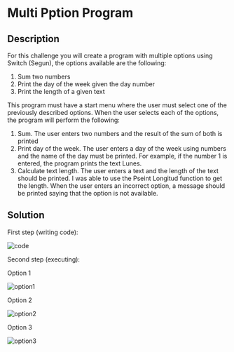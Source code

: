 # Multi Pption Program

## Description

For this challenge you will create a program with multiple options using Switch (Segun), the options available are the following:

1. Sum two numbers
2. Print the day of the week given the day number
3. Print the length of a given text

This program must have a start menu where the user must select one of the previously described options. When the user selects each of the options, the program will perform the following:

1. Sum. The user enters two numbers and the result of the sum of both is printed
2. Print day of the week. The user enters a day of the week using numbers and the name of the day must be printed. For example, if the number 1 is entered, the program prints the text Lunes.
3. Calculate text length. The user enters a text and the length of the text should be printed. I was able to use the Pseint Longitud function to get the length.
When the user enters an incorrect option, a message should be printed saying that the option is not available.


## Solution

First step (writing code):

![code](https://user-images.githubusercontent.com/116694224/208204689-f426f4ea-0119-4e42-960b-5fc68033bf36.jpg)

Second step (executing):

Option 1

![option1](https://user-images.githubusercontent.com/116694224/208204695-8930ec35-b2bb-474a-afd3-06e7a1ecb5b7.jpg)

Option 2

![option2](https://user-images.githubusercontent.com/116694224/208204697-d7d9c0bd-a0b5-44a4-ab30-3de5694c42fe.jpg)

Option 3

![option3](https://user-images.githubusercontent.com/116694224/208204704-95c6b0c7-13cd-4073-9695-d8d5bedf0724.jpg)

